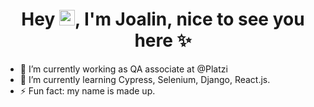 

<!--
**joalinpineda/joalinpineda** is a ✨ _special_ ✨ repository because its `README.md` (this file) appears on your GitHub profile.

Here are some ideas to get you started:

- 🔭 I’m currently working as QA associate at @Platzi
- 🌱 I’m currently learning Cypress, Selenium, Django, React.js.
- 👯 I’m looking to collaborate on ...
- 🤔 I’m looking for help with ...
- 💬 Ask me about ...
- 📫 How to reach me: ...
- 😄 Pronouns: ...
- ⚡ Fun fact: ...
-->
<h1 align="center">Hey <img src="https://raw.githubusercontent.com/jcmexdev/jcmexdev/main/assets/hi.gif" width="25">, I'm Joalin, nice to see you here ✨</h1>


- 🔭 I’m currently working as QA associate at @Platzi
- 🌱 I’m currently learning Cypress, Selenium, Django, React.js.
- ⚡ Fun fact: my name is made up.
